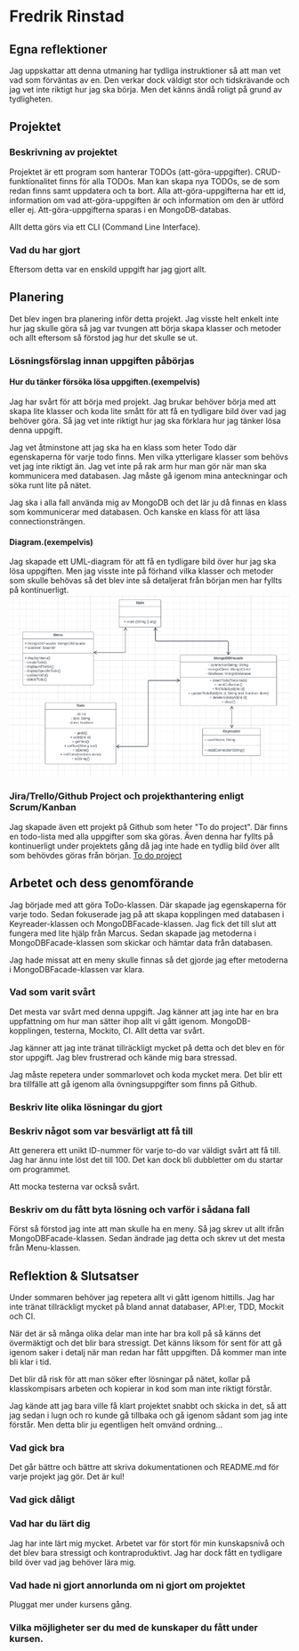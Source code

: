 # Fredrik Rinstad

## Egna reflektioner
Jag uppskattar att denna utmaning har tydliga instruktioner så att man vet vad som förväntas av en.
Den verkar dock väldigt stor och tidskrävande och jag vet inte riktigt hur jag ska börja. Men det känns ändå roligt på grund av tydligheten.


## Projektet

### Beskrivning av projektet
Projektet är ett program som hanterar TODOs (att-göra-uppgifter).
CRUD-funktionalitet finns för alla TODOs. Man kan skapa nya TODOs, se de som redan finns samt uppdatera och ta bort.
Alla att-göra-uppgifterna har ett id, information om vad att-göra-uppgiften är och information om den är utförd eller ej. 
Att-göra-uppgifterna sparas i en MongoDB-databas.

Allt detta görs via ett CLI (Command Line Interface).

### Vad du har gjort
Eftersom detta var en enskild uppgift har jag gjort allt.

## Planering
Det blev ingen bra planering inför detta projekt. 
Jag visste helt enkelt inte hur jag skulle göra så jag var tvungen att börja skapa klasser och metoder och allt eftersom så förstod jag hur det skulle se ut.

### Lösningsförslag innan uppgiften påbörjas

#### Hur du tänker försöka lösa uppgiften.(exempelvis)
Jag har svårt för att börja med projekt. Jag brukar behöver börja med att skapa lite klasser och koda lite smått för att
få en tydligare bild över vad jag behöver göra. Så jag vet inte riktigt hur jag ska förklara hur jag tänker lösa denna uppgift.

Jag vet åtminstone att jag ska ha en klass som heter Todo där egenskaperna för varje todo finns.
Men vilka ytterligare klasser som behövs vet jag inte riktigt än. Jag vet inte på rak arm hur man gör när man ska kommunicera med databasen.
Jag måste gå igenom mina anteckningar och söka runt lite på nätet.

Jag ska i alla fall använda mig av MongoDB och det lär ju då finnas en klass som kommunicerar med databasen.
Och kanske en klass för att läsa connectionsträngen.

#### Diagram.(exempelvis)
Jag skapade ett UML-diagram för att få en tydligare bild över hur jag ska lösa uppgiften. 
Men jag visste inte på förhand vilka klasser och metoder som skulle behövas så det blev inte så detaljerat från början men har fyllts på kontinuerligt.
![img.png](img.png)

### Jira/Trello/Github Project och projekthantering enligt Scrum/Kanban
Jag skapade även ett projekt på Github som heter "To do project". Där finns en todo-lista med alla uppgifter som ska göras.
Även denna har fyllts på kontinuerligt under projektets gång då jag inte hade en tydlig bild över allt som behövdes göras från början.
[To do project](https://github.com/users/Fringston/projects/2/views/1?layout=board)

## Arbetet och dess genomförande
Jag började med att göra ToDo-klassen. Där skapade jag egenskaperna för varje todo.
Sedan fokuserade jag på att skapa kopplingen med databasen i Keyreader-klassen och MongoDBFacade-klassen. 
Jag fick det till slut att fungera med lite hjälp från Marcus.
Sedan skapade jag metoderna i MongoDBFacade-klassen som skickar och hämtar data från databasen.

Jag hade missat att en meny skulle finnas så det gjorde jag efter metoderna i MongoDBFacade-klassen var klara.


### Vad som varit svårt
Det mesta var svårt med denna uppgift. Jag känner att jag inte har en bra uppfattning om hur man sätter ihop allt vi gått igenom.
MongoDB-kopplingen, testerna, Mockito, CI. Allt detta var svårt.

Jag känner att jag inte tränat tillräckligt mycket på detta och det blev en för stor uppgift.
Jag blev frustrerad och kände mig bara stressad.

Jag måste repetera under sommarlovet och koda mycket mera.
Det blir ett bra tillfälle att gå igenom alla övningsuppgifter som finns på Github.

### Beskriv lite olika lösningar du gjort


### Beskriv något som var besvärligt att få till
Att generera ett unikt ID-nummer för varje to-do var väldigt svårt att få till. Jag har ännu inte löst det till 100.
Det kan dock bli dubbletter om du startar om programmet.

Att mocka testerna var också svårt. 

### Beskriv om du fått byta lösning och varför i sådana fall
Först så förstod jag inte att man skulle ha en meny. Så jag skrev ut allt ifrån MongoDBFacade-klassen.
Sedan ändrade jag detta och skrev ut det mesta från Menu-klassen.

## Reflektion & Slutsatser
Under sommaren behöver jag repetera allt vi gått igenom hittills.
Jag har inte tränat tillräckligt mycket på bland annat databaser, API:er, TDD, Mockit och CI.

När det är så många olika delar man inte har bra koll på så känns det övermäktigt och det blir bara stressigt.
Det känns liksom för sent för att gå igenom saker i detalj när man redan har fått uppgiften. 
Då kommer man inte bli klar i tid.

Det blir då risk för att man söker efter lösningar på nätet, kollar på klasskompisars arbeten och kopierar in kod som man inte riktigt förstår.

Jag kände att jag bara ville få klart projektet snabbt och skicka in det, så att jag sedan i lugn och ro kunde gå tillbaka och gå igenom sådant som jag inte förstår.
Men detta blir ju egentligen helt omvänd ordning...

### Vad gick bra
Det går bättre och bättre att skriva dokumentationen och README.md för varje projekt jag gör.
Det är kul!

### Vad gick dåligt

### Vad har du lärt dig
Jag har inte lärt mig mycket. Arbetet var för stort för min kunskapsnivå och det blev bara stressigt och kontraproduktivt.
Jag har dock fått en tydligare bild över vad jag behöver lära mig.


### Vad hade ni gjort annorlunda om ni gjort om projektet
Pluggat mer under kursens gång.

### Vilka möjligheter ser du med de kunskaper du fått under kursen.
